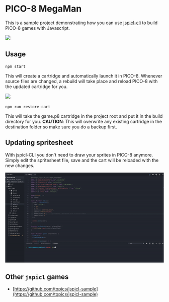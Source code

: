 # PICO-8 MegaMan
This is a sample project demonstrating how you can use [jspicl-cli](https://github.com/AgronKabashi/jspicl-cli) to build PICO-8 games with Javascript.

![](https://i.imgur.com/QSaLt5q.gif)

## Usage
```Shell
npm start
```

This will create a cartridge and automatically launch it in PICO-8. Whenever source files are changed, a rebuild will take place and reload PICO-8 with the updated cartridge for you.

![](https://i.imgur.com/1uS6eck.gif)

```
npm run restore-cart
```

This will take the game.p8 cartridge in the project root and put it in the build directory for you.
**CAUTION**: This will overwrite any existing cartridge in the destination folder so make sure you do a backup first.

## Updating spritesheet
With jspicl-CLI you don't need to draw your sprites in PICO-8 anymore. Simply edit the spritesheet file, save and the cart will be reloaded with the new changes.

![](https://github.com/AgronKabashi/assets/raw/814f6efe24bc9aca5d9d6ca6259279733529e300/rollup-plugin-jspicl/spritesheetLiveReload.gif)

## Other `jspicl` games
* [https://github.com/topics/jspicl-sample](https://github.com/topics/jspicl-sample)
